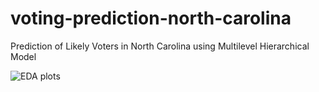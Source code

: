 # voting-prediction-north-carolina
Prediction of Likely Voters in North Carolina using Multilevel Hierarchical Model

![EDA plots](https://github.com/ravitashaw/voting-prediction-north-carolina/blob/master/eda/eda.png)
